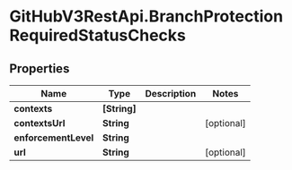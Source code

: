 # GitHubV3RestApi.BranchProtectionRequiredStatusChecks

## Properties

Name | Type | Description | Notes
------------ | ------------- | ------------- | -------------
**contexts** | **[String]** |  | 
**contextsUrl** | **String** |  | [optional] 
**enforcementLevel** | **String** |  | 
**url** | **String** |  | [optional] 


